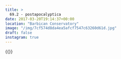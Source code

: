 ```yaml
---
title: >
  69.2 - postapocalyptica
date: 2017-03-20T19:14:37+00:00
location: "Barbican Conservatory"
image: "/img/7cf574d8da4ea5afcf7547c63260d61d.jpg"
draft: false
instagram: true
---
```


{{<photo src="/img/7cf574d8da4ea5afcf7547c63260d61d.jpg">}}
